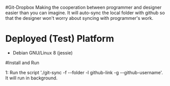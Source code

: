 #Git-Dropbox
Making the cooperation between programmer and designer easier than you can imagine. It will auto-sync the local folder with github so that the designer won't worry about syncing with programmer's work.

# Deployed (Test) Platform
- Debian GNU/Linux 8 (jessie)

#Install and Run

1: Run the script './git-sync -f --folder -l github-link -g --github-username'. It will run in background.

